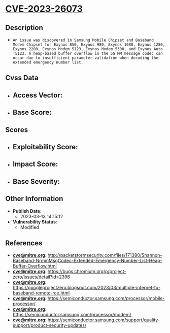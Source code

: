 
# [CVE-2023-26073](https://cve.mitre.org/cgi-bin/cvename.cgi?name=CVE-2023-26073)

## Description

- `An issue was discovered in Samsung Mobile Chipset and Baseband Modem Chipset for Exynos 850, Exynos 980, Exynos 1080, Exynos 1280, Exynos 2200, Exynos Modem 5123, Exynos Modem 5300, and Exynos Auto T5123. A heap-based buffer overflow in the 5G MM message codec can occur due to insufficient parameter validation when decoding the extended emergency number list.`

## Cvss Data

- **Access Vector**:
  - 
- **Base Score**:
  - 

## Scores

- **Exploitability Score**:
  - 
- **Impact Score**:
  - 
- **Base Severity**:
  - 

## Other Information

- **Publish Date**:
  - 2023-03-13 14:15:12
- **Vulnerability Status**:
  - Modified

## References

- **cve@mitre.org**: http://packetstormsecurity.com/files/171380/Shannon-Baseband-NrmmMsgCodec-Extended-Emergency-Number-List-Heap-Buffer-Overflow.html
- **cve@mitre.org**: https://bugs.chromium.org/p/project-zero/issues/detail?id=2396
- **cve@mitre.org**: https://googleprojectzero.blogspot.com/2023/03/multiple-internet-to-baseband-remote-rce.html
- **cve@mitre.org**: https://semiconductor.samsung.com/processor/mobile-processor/
- **cve@mitre.org**: https://semiconductor.samsung.com/processor/modem/
- **cve@mitre.org**: https://semiconductor.samsung.com/support/quality-support/product-security-updates/
